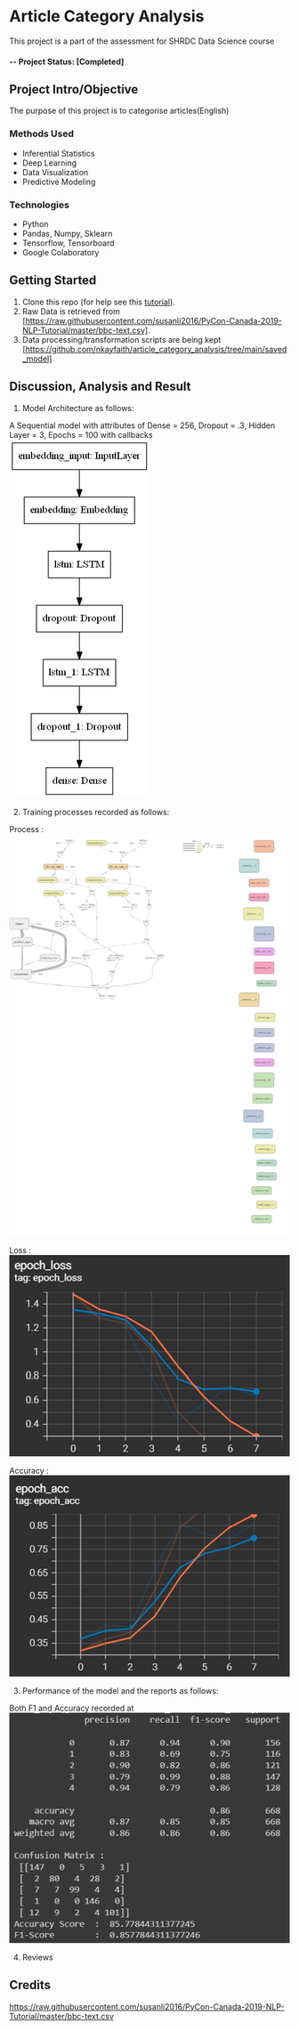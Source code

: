 # Article Category Analysis
This project is a part of the assessment for SHRDC Data Science course

#### -- Project Status: [Completed]

## Project Intro/Objective
The purpose of this project is to categorise articles(English)

### Methods Used
* Inferential Statistics
* Deep Learning
* Data Visualization
* Predictive Modeling


### Technologies
* Python
* Pandas, Numpy, Sklearn
* Tensorflow, Tensorboard
* Google Colaboratory

## Getting Started

1. Clone this repo (for help see this [tutorial](https://help.github.com/articles/cloning-a-repository/)).
2. Raw Data is retrieved from [https://raw.githubusercontent.com/susanli2016/PyCon-Canada-2019-NLP-Tutorial/master/bbc-text.csv].
3. Data processing/transformation scripts are being kept [https://github.com/nkayfaith/article_category_analysis/tree/main/saved_model]

## Discussion, Analysis and Result
1. Model Architecture as follows:

A Sequential model with attributes of Dense = 256, Dropout = .3, Hidden Layer = 3, Epochs = 100 with callbacks
![image](statics/model.png)


2. Training processes recorded as follows:

Process :
![image](statics/train_process.png)

Loss :
![image](statics/loss.png)


Accuracy :
![image](statics/accuracy.png)

3. Performance of the model and the reports as follows:

Both F1 and Accuracy recorded at 
![image](statics/performance.png)

4. Reviews

## Credits
https://raw.githubusercontent.com/susanli2016/PyCon-Canada-2019-NLP-Tutorial/master/bbc-text.csv
